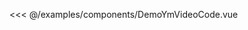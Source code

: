 <!--
 * @Description: 无
 * @Author: Sue
 * @Date: 2020-09-22 14:26:18
 * @LastEditors: Sue
 * @LastEditTime: 2020-10-15 13:49:46
-->
<DemoBlock title="Img" desc="ym-img">
   <DemoYmVideo />

  <highlight-code slot="code" lang="vue">

<<< @/examples/components/DemoYmVideoCode.vue

  </highlight-code>
</DemoBlock>

<DemoTable title="参数" :tableBody="tableBody" :tableHead="tableHead"/>
<DemoTable title="Slots" :tableBody="slotBody" :tableHead="slotHead"/>

<script>
  export default {
    data() {
      return {
        //表头为字符串，写法和md一样，中间以`|`间隔就行
        tableHead: `参数 | 说明 | 类型 | 可选值 | 默认值`,
        //表格数据为数组，其中每一项为字符串，代表每一行要展示的数据，写法也和md一样，中间以`|`间隔就行
        tableBody: [
          `src | 视频路径 | String | - | -`,
          `poster | 视频封面 | String | - | -`,
          `width | 宽度 | Number,String | - | 100%`,
          `height | 高度 | Number,String | - | 49.8%`,
          `isCover | 是否显示遮罩层 | Boolean | - | true`,
          `isImg | 是否显示自定义封面 | Boolean | - | true`,
          `fit | 视频填充方式 | String | object-fit值 | -`,
          `posterFit | 封面填充方式 | String | object-fit值 | -`,
          `position | 图片对齐方式 | String | object-position值 | -`,
          `bgClr | 图片背景色 | String | - | -`,
          `qnUrl | 七牛域名 | String | - | -`,
          `icon | 没有封面时展示的图标 | String | - | ym_img_video`,
          `noIcon | 隐藏播放按钮 | Boolean | - | -`,
          `playIcon | 播放按钮icon | String | - | ym_icon_play`,
          `playIconClr | 播放按钮颜色 | String | - | #999`,
          `noHandler | 没有视频回调 | Function | - | -`,
          `noVideo | 没有视频播放提示 | String | - | -`,
          `offset | 封面图使用第几帧（七牛） | Number | - | 1`
        ],
        //表头为字符串，写法和md一样，中间以`|`间隔就行
        slotHead: `插槽名 | 说明 | 参数 `,
        //表格数据为数组，其中每一项为字符串，代表每一行要展示的数据，写法也和md一样，中间以`|`间隔就行
        slotBody: [
          `默认插槽(default) | 视频内显示内容 | -`,
          `tip | 遮罩层上提示内容 | -`,
        ],
      }
    },

  }
</script>
